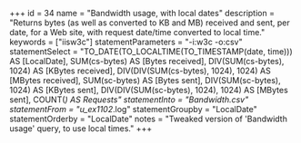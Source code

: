 +++
id = 34
name = "Bandwidth usage, with local dates"
description = "Returns bytes (as well as converted to KB and MB) received and sent, per date, for a Web site, with request date/time converted to local time."
keywords = ["iisw3c"]
statementParameters = "-i:w3c -o:csv"
statementSelect = "TO_DATE(TO_LOCALTIME(TO_TIMESTAMP(date, time))) AS [LocalDate], SUM(cs-bytes) AS [Bytes received], DIV(SUM(cs-bytes), 1024) AS [KBytes received], DIV(DIV(SUM(cs-bytes), 1024), 1024) AS [MBytes received], SUM(sc-bytes) AS [Bytes sent], DIV(SUM(sc-bytes), 1024) AS [KBytes sent], DIV(DIV(SUM(sc-bytes), 1024), 1024) AS [MBytes sent], COUNT(*) AS Requests"
statementInto = "Bandwidth.csv"
statementFrom = "u_ex1102*.log"
statementGroupby = "LocalDate"
statementOrderby = "LocalDate"
notes = "Tweaked version of 'Bandwidth usage' query, to use local times."
+++

